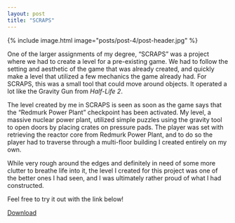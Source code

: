 ```yaml
---
layout: post
title: "SCRAPS"
---
```


{% include image.html image="posts/post-4/post-header.jpg" %}

One of the larger assignments of my degree, “SCRAPS” was a project where we had to create a level for a pre-existing game. We had to follow the setting and aesthetic of the game that was already created, and quickly make a level that utilized a few mechanics the game already had. For SCRAPS, this was a small tool that could move around objects. It operated a lot like the Gravity Gun from *Half-Life 2*.

The level created by me in SCRAPS is seen as soon as the game says that the “Redmurk Power Plant” checkpoint has been activated. My level, a massive nuclear power plant, utilized simple puzzles using the gravity tool to open doors by placing crates on pressure pads. The player was set with retrieving the reactor core from Redmurk Power Plant, and to do so the player had to traverse through a multi-floor building I created entirely on my own.

While very rough around the edges and definitely in need of some more clutter to breathe life into it, the level I created for this project was one of the better ones I had seen, and I was ultimately rather proud of what I had constructed.

Feel free to try it out with the link below!

[Download](https://drive.google.com/file/d/1EYxtllQivOkTdwNz5yJEpeGM9Nt2SXC9/view)